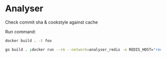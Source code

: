 # Analyser

Check commit sha &amp; cookstyle against cache

Run command:

```bash
docker build . -t foo

go build . ;docker run --rm --network=analyser_redis -e REDIS_HOST="redis" -e REDIS_PORT="6379" -e REDIS_PASSWORD="${REDIS_PASSWORD}" -e ORGANISATION=stylelia -e GITHUB_TOKEN="${GITHUB_TOKEN}" -e NAME=snort -v "$PWD":/var/task:ro,delegated foo analyser '{"some": "event"}'
```
